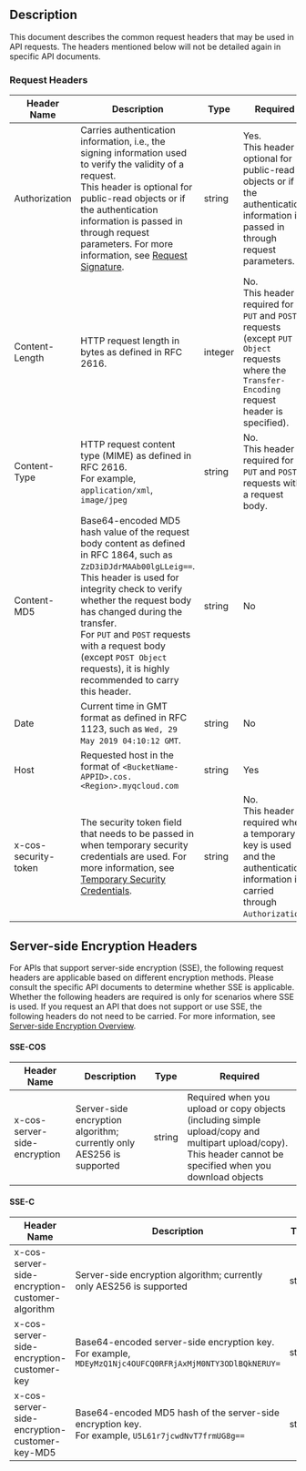 ## Description

This document describes the common request headers that may be used in API requests. The headers mentioned below will not be detailed again in specific API documents.

### Request Headers

| Header Name | Description | Type | Required |
| -------------------- | ------------------------------------------------------------ | ------- | ------------------------------------------------------------ |
| Authorization | Carries authentication information, i.e., the signing information used to verify the validity of a  request. <br>This header is optional for public-read objects or if the authentication information is passed in through request parameters. For more information, see [Request Signature](https://intl.cloud.tencent.com/document/product/436/7778). | string | Yes. <br>This header is optional for public-read objects or if the authentication information is passed in through request parameters. |
| Content-Length | HTTP request length in bytes as defined in RFC 2616. | integer | No. <br>This header is required for `PUT` and `POST` requests (except `PUT Object` requests where the `Transfer-Encoding` request header is specified). |
| Content-Type | HTTP request content type (MIME) as defined in RFC 2616. <br>For example, `application/xml`, `image/jpeg` | string | No. <br>This header is required for `PUT` and `POST` requests with a request body. |
| Content-MD5 | Base64-encoded MD5 hash value of the request body content as defined in RFC 1864, such as `ZzD3iDJdrMAAb00lgLLeig==`. <br>This header is used for integrity check to verify whether the request body has changed during the transfer. <br>For `PUT` and `POST` requests with a request body (except `POST Object` requests), it is highly recommended to carry this header. | string | No |
| Date | Current time in GMT format as defined in RFC 1123, such as `Wed, 29 May 2019 04:10:12 GMT`. | string | No |
| Host | Requested host in the format of `<BucketName-APPID>.cos.<Region>.myqcloud.com` | string  | Yes |
| x-cos-security-token | The security token field that needs to be passed in when temporary security credentials are used. For more information, see [Temporary Security Credentials](https://intl.cloud.tencent.com/document/product/436/30613). | string | No. <br>This header is required when a temporary key is used and the authentication information is carried through `Authorization`. |

## Server-side Encryption Headers

For APIs that support server-side encryption (SSE), the following request headers are applicable based on different encryption methods. Please consult the specific API documents to determine whether SSE is applicable. Whether the following headers are required is only for scenarios where SSE is used. If you request an API that does not support or use SSE, the following headers do not need to be carried. For more information, see [Server-side Encryption Overview](https://intl.cloud.tencent.com/document/product/436/18145).

#### SSE-COS

| Header Name | Description | Type | Required |
| ---------------------------- | --------------------------------- | ------ | ------------------------------------------------------------ |
| x-cos-server-side-encryption | Server-side encryption algorithm; currently only AES256 is supported | string | Required when you upload or copy objects (including simple upload/copy and multipart upload/copy). This header cannot be specified when you download objects |

#### SSE-C

| Header Name | Description | Type | Required |
| ----------------------------------------------- | ------------------------------------------------------------ | ------ | -------- |
| x-cos-server-side-encryption-customer-algorithm | Server-side encryption algorithm; currently only AES256 is supported | string | Yes |
| x-cos-server-side-encryption-customer-key       | Base64-encoded server-side encryption key. <br>For example, `MDEyMzQ1Njc4OUFCQ0RFRjAxMjM0NTY3ODlBQkNERUY=` | string | Yes       |
| x-cos-server-side-encryption-customer-key-MD5  | Base64-encoded MD5 hash of the server-side encryption key. <br>For example, `U5L61r7jcwdNvT7frmUG8g==` | string | Yes       |
